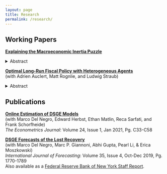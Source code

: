 ```yaml
---
layout: page
title: Research
permalink: /research/
---
```


Working Papers
-----------------

**[Explaining the Macroeconomic Inertia Puzzle](/files/MichaelCai_JMP_Inertia.pdf)**
<div class="paper">
  <details>
    <summary class="btn-abstract">Abstract</summary>
    <div class="abstract-text">
    Benchmark macroeconomic models require additional frictions to explain the sluggish response of aggregate variables to sudden shocks or changes in policy. I show that standard heterogeneous-agent (HA) models—the Blanchard (1985) perpetual youth and Bewley (1986) incomplete markets models—are consistent with aggregate consumption inertia without the
use of habit preferences or any specific model of expectation underreaction to dampen the
responsiveness of consumption-savings decisions. I instead replicate observed consumption
inertia in standard HA models by directly substituting survey expectations of income and interest rates for agents’ expectations. I propose a new theory of macroeconomic inertia that rationalizes the observed extrapolation bias in survey expectations by embedding an unobserved components model of expectations into a tractable HA general equilibrium environment. Inertia results when expectations imperfectly account for the equilibrium amplification of shocks, which is large in HA economies. This imperfect inference causes expectations to gradually unanchor as agents repeatedly misattribute large responses of equilibrium outcomes simply to larger shocks. This theory also illustrates a novel drawback to inertial monetary policy rules and the delayed financing of fiscal deficits: Policy regimes that act more gradually experience longer transmission lags due to their decreased effectiveness at anchoring expectations.
    </div>
  </details>
</div>

**[Optimal Long-Run Fiscal Policy with Heterogeneous Agents](/files/rss_heterogeneity.pdf)**  
(with Adrien Auclert, Matt Rognlie, and Ludwig Straub)  

<div class="paper">
  <details>
    <summary class="btn-abstract">Abstract</summary>
    <div class="abstract-text">
        We introduce a new method for characterizing the steady state of dynamic Ramsey problems,
        building on the dual approach to optimal taxation. Applying this method to standard calibrations
        of heterogeneous-agent models a la Aiyagari (1995), we find that in many cases Ramsey steady
        states do not exist, with our results suggesting that long-run immiseration is optimal instead.
        When Ramsey steady states do exist, they are associated with optimal long-run labor income
        taxes close to 100%. We show that these conclusions are related to strong anticipatory effects of future tax changes.
    </div>
  </details>
</div>

Publications
--------------
**[Online Estimation of DSGE Models](https://academic.oup.com/ectj/article/24/1/C33/5909595?login=true)**  
(with Marco Del Negro, Edward Herbst, Ethan Matlin, Reca Sarfati, and Frank Schorfheide)  
*The Econometrics Journal*: Volume 24, Issue 1, Jan 2021, Pg. C33-C58    

**[DSGE Forecasts of the Lost Recovery](https://www.sciencedirect.com/science/article/abs/pii/S0169207018302012?via%3Dihub)**  
(with Marco Del Negro, Marc P. Giannoni, Abhi Gupta, Pearl Li, & Erica Moszkowski)  
*International Journal of Forecasting*: Volume 35, Issue 4, Oct-Dec 2019, Pg. 1770-1789  
Also available as a [Federal Reserve Bank of New York Staff Report](/files/sr844.pdf).
